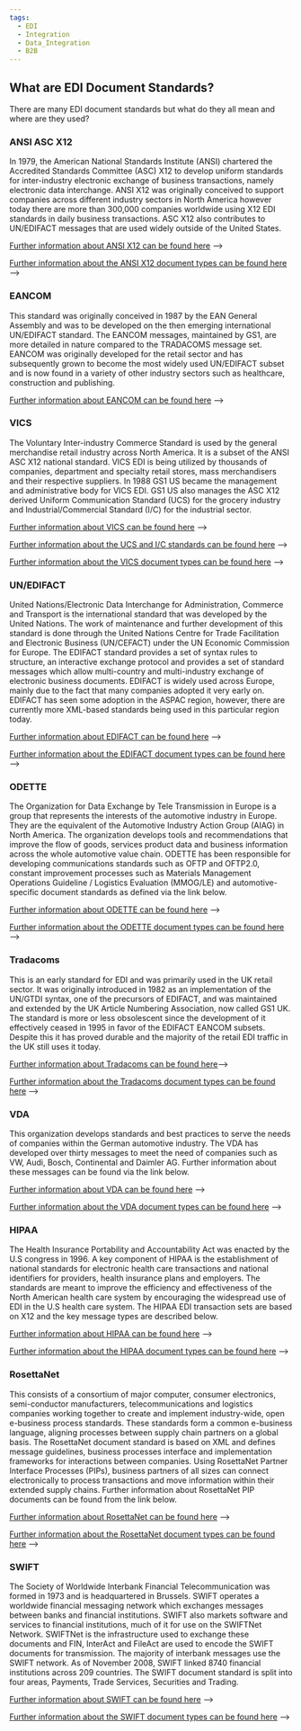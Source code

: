 ```yaml
---
tags:
  - EDI
  - Integration
  - Data_Integration
  - B2B
---
```

## What are EDI Document Standards?

There are many EDI document standards but what do they all mean and where are they used?

### ANSI ASC X12

In 1979, the American National Standards Institute (ANSI) chartered the Accredited Standards Committee (ASC) X12 to develop uniform standards for inter-industry electronic exchange of business transactions, namely electronic data interchange. ANSI X12 was originally conceived to support companies across different industry sectors in North America however today there are more than 300,000 companies worldwide using X12 EDI standards in daily business transactions. ASC X12 also contributes to UN/EDIFACT messages that are used widely outside of the United States.

[Further information about ANSI X12 can be found here](https://x12.org/) ⟶

[Further information about the ANSI X12 document types can be found here](https://www.edibasics.com/edi-resources/document-standards/ansi/) ⟶

### EANCOM

This standard was originally conceived in 1987 by the EAN General Assembly and was to be developed on the then emerging international UN/EDIFACT standard. The EANCOM messages, maintained by GS1, are more detailed in nature compared to the TRADACOMS message set. EANCOM was originally developed for the retail sector and has subsequently grown to become the most widely used UN/EDIFACT subset and is now found in a variety of other industry sectors such as healthcare, construction and publishing.

[Further information about EANCOM can be found here](https://www.edibasics.com/edi-resources/document-standards/eancom/) ⟶

### VICS

The Voluntary Inter-industry Commerce Standard is used by the general merchandise retail industry across North America. It is a subset of the ANSI ASC X12 national standard. VICS EDI is being utilized by thousands of companies, department and specialty retail stores, mass merchandisers and their respective suppliers. In 1988 GS1 US became the management and administrative body for VICS EDI. GS1 US also manages the ASC X12 derived Uniform Communication Standard (UCS) for the grocery industry and Industrial/Commercial Standard (I/C) for the industrial sector.

[Further information about VICS can be found here](https://www.gs1us.org/industries/apparel-general-merchandise) ⟶

[Further information about the UCS and I/C standards can be found here](https://www.gs1us.org/what-we-do/standards) ⟶

[Further information about the VICS document types can be found here](https://www.edibasics.com/wp-content/uploads/2014/10/VICS.pdf) ⟶

### UN/EDIFACT

United Nations/Electronic Data Interchange for Administration, Commerce and Transport is the international standard that was developed by the United Nations. The work of maintenance and further development of this standard is done through the United Nations Centre for Trade Facilitation and Electronic Business (UN/CEFACT) under the UN Economic Commission for Europe. The EDIFACT standard provides a set of syntax rules to structure, an interactive exchange protocol and provides a set of standard messages which allow multi-country and multi-industry exchange of electronic business documents. EDIFACT is widely used across Europe, mainly due to the fact that many companies adopted it very early on. EDIFACT has seen some adoption in the ASPAC region, however, there are currently more XML-based standards being used in this particular region today.

[Further information about EDIFACT can be found here](https://unece.org/trade/uncefact/introducing-unedifact) ⟶

[Further information about the EDIFACT document types can be found here](https://www.edibasics.com/edi-resources/document-standards/edifact/) ⟶

### ODETTE

The Organization for Data Exchange by Tele Transmission in Europe is a group that represents the interests of the automotive industry in Europe. They are the equivalent of the Automotive Industry Action Group (AIAG) in North America. The organization develops tools and recommendations that improve the flow of goods, services product data and business information across the whole automotive value chain. ODETTE has been responsible for developing communications standards such as OFTP and OFTP2.0, constant improvement processes such as Materials Management Operations Guideline / Logistics Evaluation (MMOG/LE) and automotive-specific document standards as defined via the link below.

[Further information about ODETTE can be found here](https://www.odette.org/) ⟶

[Further information about the ODETTE document types can be found here](https://www.edibasics.com/edi-resources/document-standards/odette/) ⟶

### Tradacoms

This is an early standard for EDI and was primarily used in the UK retail sector. It was originally introduced in 1982 as an implementation of the UN/GTDI syntax, one of the precursors of EDIFACT, and was maintained and extended by the UK Article Numbering Association, now called GS1 UK. The standard is more or less obsolescent since the development of it effectively ceased in 1995 in favor of the EDIFACT EANCOM subsets. Despite this it has proved durable and the majority of the retail EDI traffic in the UK still uses it today.

[Further information about Tradacoms can be found here](https://www.gs1uk.org/)⟶

[Further information about the Tradacoms document types can be found here](https://www.edibasics.com/edi-resources/document-standards/tradacoms/) ⟶

### VDA

This organization develops standards and best practices to serve the needs of companies within the German automotive industry. The VDA has developed over thirty messages to meet the need of companies such as VW, Audi, Bosch, Continental and Daimler AG. Further information about these messages can be found via the link below.

[Further information about VDA can be found here](https://www.vda.de/en) ⟶

[Further information about the VDA document types can be found here](https://www.edibasics.com/edi-resources/document-standards/vda/) ⟶

### HIPAA

The Health Insurance Portability and Accountability Act was enacted by the U.S congress in 1996. A key component of HIPAA is the establishment of national standards for electronic health care transactions and national identifiers for providers, health insurance plans and employers. The standards are meant to improve the efficiency and effectiveness of the North American health care system by encouraging the widespread use of EDI in the U.S health care system. The HIPAA EDI transaction sets are based on X12 and the key message types are described below.

[Further information about HIPAA can be found here](https://www.hhs.gov/hipaa/index.html) ⟶

[Further information about the HIPAA document types can be found here](https://www.edibasics.com/edi-resources/document-standards/hipaa/) ⟶

### RosettaNet

This consists of a consortium of major computer, consumer electronics, semi-conductor manufacturers, telecommunications and logistics companies working together to create and implement industry-wide, open e-business process standards. These standards form a common e-business language, aligning processes between supply chain partners on a global basis. The RosettaNet document standard is based on XML and defines message guidelines, business processes interface and implementation frameworks for interactions between companies. Using RosettaNet Partner Interface Processes (PIPs), business partners of all sizes can connect electronically to process transactions and move information within their extended supply chains. Further information about RosettaNet PIP documents can be found from the link below.

[Further information about RosettaNet can be found here](https://en.wikipedia.org/wiki/RosettaNet) ⟶

[Further information about the RosettaNet document types can be found here](https://www.edibasics.com/edi-resources/document-standards/rosettanet/) ⟶

### SWIFT

The Society of Worldwide Interbank Financial Telecommunication was formed in 1973 and is headquartered in Brussels. SWIFT operates a worldwide financial messaging network which exchanges messages between banks and financial institutions. SWIFT also markets software and services to financial institutions, much of it for use on the SWIFTNet Network. SWIFTNet is the infrastructure used to exchange these documents and FIN, InterAct and FileAct are used to encode the SWIFT documents for transmission. The majority of interbank messages use the SWIFT network. As of November 2008, SWIFT linked 8740 financial institutions across 209 countries. The SWIFT document standard is split into four areas, Payments, Trade Services, Securities and Trading.

[Further information about SWIFT can be found here](https://www.swift.com/) ⟶

[Further information about the SWIFT document types can be found here](https://www.edibasics.com/edi-resources/document-standards/swift/) ⟶